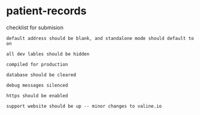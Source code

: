 # patient-records

checklist for submision

    default address should be blank, and standalone mode should default to on

    all dev lables should be hidden

    compiled for production

    database should be cleared
    
    debug messages silenced

    https should be enabled

    support website should be up -- minor changes to valine.io
